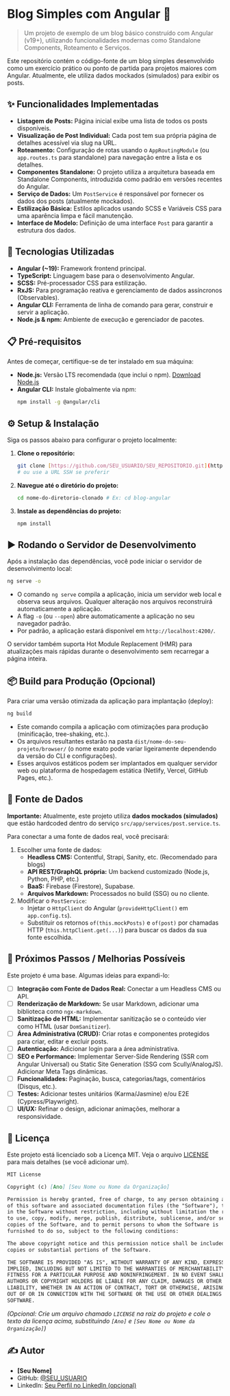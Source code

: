 # Blog Simples com Angular 📝

> Um projeto de exemplo de um blog básico construído com Angular (v19+), utilizando funcionalidades modernas como Standalone Components, Roteamento e Serviços.

Este repositório contém o código-fonte de um blog simples desenvolvido como um exercício prático ou ponto de partida para projetos maiores com Angular. Atualmente, ele utiliza dados mockados (simulados) para exibir os posts.

## ✨ Funcionalidades Implementadas

* **Listagem de Posts:** Página inicial exibe uma lista de todos os posts disponíveis.
* **Visualização de Post Individual:** Cada post tem sua própria página de detalhes acessível via slug na URL.
* **Roteamento:** Configuração de rotas usando o `AppRoutingModule` (ou `app.routes.ts` para standalone) para navegação entre a lista e os detalhes.
* **Componentes Standalone:** O projeto utiliza a arquitetura baseada em Standalone Components, introduzida como padrão em versões recentes do Angular.
* **Serviço de Dados:** Um `PostService` é responsável por fornecer os dados dos posts (atualmente mockados).
* **Estilização Básica:** Estilos aplicados usando SCSS e Variáveis CSS para uma aparência limpa e fácil manutenção.
* **Interface de Modelo:** Definição de uma interface `Post` para garantir a estrutura dos dados.

## 🚀 Tecnologias Utilizadas

* **Angular (~19):** Framework frontend principal.
* **TypeScript:** Linguagem base para o desenvolvimento Angular.
* **SCSS:** Pré-processador CSS para estilização.
* **RxJS:** Para programação reativa e gerenciamento de dados assíncronos (Observables).
* **Angular CLI:** Ferramenta de linha de comando para gerar, construir e servir a aplicação.
* **Node.js & npm:** Ambiente de execução e gerenciador de pacotes.

## 📋 Pré-requisitos

Antes de começar, certifique-se de ter instalado em sua máquina:

* **Node.js:** Versão LTS recomendada (que inclui o npm). [Download Node.js](https://nodejs.org/)
* **Angular CLI:** Instale globalmente via npm:
    ```bash
    npm install -g @angular/cli
    ```

## ⚙️ Setup & Instalação

Siga os passos abaixo para configurar o projeto localmente:

1.  **Clone o repositório:**
    ```bash
    git clone [https://github.com/SEU_USUARIO/SEU_REPOSITORIO.git](https://www.google.com/search?q=https://github.com/SEU_USUARIO/SEU_REPOSITORIO.git)
    # ou use a URL SSH se preferir
    ```

2.  **Navegue até o diretório do projeto:**
    ```bash
    cd nome-do-diretorio-clonado # Ex: cd blog-angular
    ```

3.  **Instale as dependências do projeto:**
    ```bash
    npm install
    ```

## ▶️ Rodando o Servidor de Desenvolvimento

Após a instalação das dependências, você pode iniciar o servidor de desenvolvimento local:

```bash
ng serve -o
````

  * O comando `ng serve` compila a aplicação, inicia um servidor web local e observa seus arquivos. Qualquer alteração nos arquivos reconstruirá automaticamente a aplicação.
  * A flag `-o` (ou `--open`) abre automaticamente a aplicação no seu navegador padrão.
  * Por padrão, a aplicação estará disponível em `http://localhost:4200/`.

O servidor também suporta Hot Module Replacement (HMR) para atualizações mais rápidas durante o desenvolvimento sem recarregar a página inteira.

## 📦 Build para Produção (Opcional)

Para criar uma versão otimizada da aplicação para implantação (deploy):

```bash
ng build
```

  * Este comando compila a aplicação com otimizações para produção (minificação, tree-shaking, etc.).
  * Os arquivos resultantes estarão na pasta `dist/nome-do-seu-projeto/browser/` (o nome exato pode variar ligeiramente dependendo da versão do CLI e configurações).
  * Esses arquivos estáticos podem ser implantados em qualquer servidor web ou plataforma de hospedagem estática (Netlify, Vercel, GitHub Pages, etc.).

## 💾 Fonte de Dados

**Importante:** Atualmente, este projeto utiliza **dados mockados (simulados)** que estão hardcoded dentro do serviço `src/app/services/post.service.ts`.

Para conectar a uma fonte de dados real, você precisará:

1.  Escolher uma fonte de dados:
      * **Headless CMS:** Contentful, Strapi, Sanity, etc. (Recomendado para blogs)
      * **API REST/GraphQL própria:** Um backend customizado (Node.js, Python, PHP, etc.)
      * **BaaS:** Firebase (Firestore), Supabase.
      * **Arquivos Markdown:** Processados no build (SSG) ou no cliente.
2.  Modificar o `PostService`:
      * Injetar o `HttpClient` do Angular (`provideHttpClient()` em `app.config.ts`).
      * Substituir os retornos `of(this.mockPosts)` e `of(post)` por chamadas HTTP (`this.httpClient.get(...)`) para buscar os dados da sua fonte escolhida.

## 🔮 Próximos Passos / Melhorias Possíveis

Este projeto é uma base. Algumas ideias para expandi-lo:

  * [ ] **Integração com Fonte de Dados Real:** Conectar a um Headless CMS ou API.
  * [ ] **Renderização de Markdown:** Se usar Markdown, adicionar uma biblioteca como `ngx-markdown`.
  * [ ] **Sanitização de HTML:** Implementar sanitização se o conteúdo vier como HTML (usar `DomSanitizer`).
  * [ ] **Área Administrativa (CRUD):** Criar rotas e componentes protegidos para criar, editar e excluir posts.
  * [ ] **Autenticação:** Adicionar login para a área administrativa.
  * [ ] **SEO e Performance:** Implementar Server-Side Rendering (SSR com Angular Universal) ou Static Site Generation (SSG com Scully/AnalogJS). Adicionar Meta Tags dinâmicas.
  * [ ] **Funcionalidades:** Paginação, busca, categorias/tags, comentários (Disqus, etc.).
  * [ ] **Testes:** Adicionar testes unitários (Karma/Jasmine) e/ou E2E (Cypress/Playwright).
  * [ ] **UI/UX:** Refinar o design, adicionar animações, melhorar a responsividade.

## 📄 Licença

Este projeto está licenciado sob a Licença MIT. Veja o arquivo [LICENSE](LICENSE) para mais detalhes (se você adicionar um).

```markdown
MIT License

Copyright (c) [Ano] [Seu Nome ou Nome da Organização]

Permission is hereby granted, free of charge, to any person obtaining a copy
of this software and associated documentation files (the "Software"), to deal
in the Software without restriction, including without limitation the rights
to use, copy, modify, merge, publish, distribute, sublicense, and/or sell
copies of the Software, and to permit persons to whom the Software is
furnished to do so, subject to the following conditions:

The above copyright notice and this permission notice shall be included in all
copies or substantial portions of the Software.

THE SOFTWARE IS PROVIDED "AS IS", WITHOUT WARRANTY OF ANY KIND, EXPRESS OR
IMPLIED, INCLUDING BUT NOT LIMITED TO THE WARRANTIES OF MERCHANTABILITY,
FITNESS FOR A PARTICULAR PURPOSE AND NONINFRINGEMENT. IN NO EVENT SHALL THE
AUTHORS OR COPYRIGHT HOLDERS BE LIABLE FOR ANY CLAIM, DAMAGES OR OTHER
LIABILITY, WHETHER IN AN ACTION OF CONTRACT, TORT OR OTHERWISE, ARISING FROM,
OUT OF OR IN CONNECTION WITH THE SOFTWARE OR THE USE OR OTHER DEALINGS IN THE
SOFTWARE.
```

*(Opcional: Crie um arquivo chamado `LICENSE` na raiz do projeto e cole o texto da licença acima, substituindo `[Ano]` e `[Seu Nome ou Nome da Organização]`)*

## ✍️ Autor

  * **[Seu Nome]**
  * GitHub: [@SEU\_USUARIO](https://www.google.com/url?sa=E&source=gmail&q=https://github.com/SEU_USUARIO)
  * LinkedIn: [Seu Perfil no LinkedIn (opcional)]()
